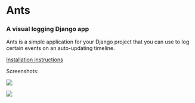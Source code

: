 # Ants
### A visual logging Django app

Ants is a simple application for your Django project that you can use to log certain events on an auto-updating timeline.

[Installation instructions](http://artur.co/ants)

Screenshots:

![](http://i.imgur.com/pcoqW.png)

![](http://i.imgur.com/q0NHY.png)

